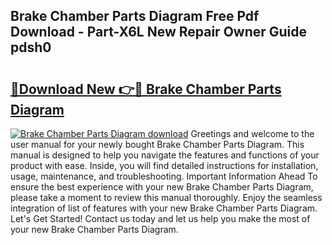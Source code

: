 ## Brake Chamber Parts Diagram Free Pdf Download - Part-X6L New Repair Owner Guide pdsh0

# <h2><a href="http://dfl6x3u.blite.top/?on=Brake+Chamber+Parts+Diagram">🔗Download New 👉🔴 Brake Chamber Parts Diagram</a></h2>

[![Brake Chamber Parts Diagram download](https://i.imgur.com/lujVjoI.png)](http://dfl6x3u.blite.top/?on=Brake+Chamber+Parts+Diagram)
Greetings and welcome to the user manual for your newly bought Brake Chamber Parts Diagram. This manual is designed to help you navigate the features and functions of your product with ease. Inside, you will find detailed instructions for installation, usage, maintenance, and troubleshooting. Important Information Ahead To ensure the best experience with your new Brake Chamber Parts Diagram, please take a moment to review this manual thoroughly. Enjoy the seamless integration of list of features with your new Brake Chamber Parts Diagram. Let's Get Started! Contact us today and let us help you make the most of your new Brake Chamber Parts Diagram.
